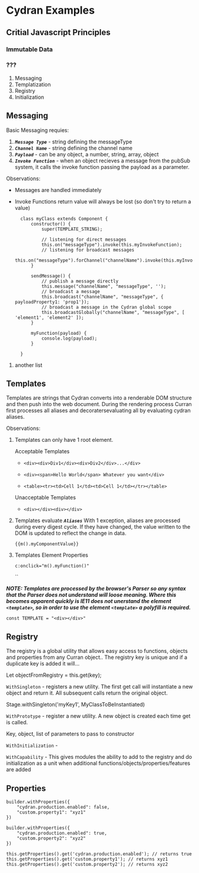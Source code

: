 # Cydran Examples

## Critial Javascript Principles

### Immutable Data
### ???

1. Messaging
2. Templatization
3. Registry
4. Initialization

## Messaging

  Basic Messaging requies:
1. ***``Message Type``*** - string defining the messageType
1. ***``Channel Name``*** - string defining the channel name
1. ***``Payload``*** - can be any object, a number, string, array, object
1. ***``Invoke Function``*** - when an object recieves a message from the pubSub system, it calls the invoke function passing the payload as a parameter.

Observations:

* Messages are handled immediately
* Invoke Functions return value will always be lost (so don't try to return a value)

		class myClass extends Component {
			constructor() {
				super(TEMPLATE_STRING);
				
				// listening for direct messages
				this.on("messageType").invoke(this.myInvokeFunction);
				// listening for broadcast messages
				this.on("messageType").forChannel("channelName").invoke(this.myInvokeFunction);
			}
			
			sendMessage() {
				// publish a message directly
				this.message("channelName", "messageType", '');
				// broadcast a message
				this.broadcast("channelName", "messageType", { payloadProperty1: 'prop1'});
				// broadcast a message in the Cydran global scope
				this.broadcastGlobally("channelName", "messageType", [ 'element1', 'element2' ]);
			}
			
			myFunction(payload) {
				console.log(payload);
			}
    
    	}
		
[//]: # (New List)
1. another list
## Templates
Templates are strings that Cydran converts into a renderable DOM structure and then push into the web document.  During the rendering process Curran first processes all aliases and decoratersevaluating all  by evaluating cydran aliases. 

Observations:

1. Templates can only have 1 root element.

	Acceptable Templates
	
	* ``<div><div>Div1</div><div>Div2</div>...</div>``
	
	* ``<div><span>Hello World</span> Whatever you want</div>``
	
	* ``<table><tr><td>Cell 1</td><td>Cell 1</td></tr></table>``
	
	Unacceptable Templates
	
	* ``<div></div><div></div>``
	

1. Templates evaluate ***``Aliases``*** 
	With 1 exception, aliases are processed during every digest cycle.  If they have changed, the value written to the DOM is updated to reflect the change in data.

	``{{m().myComponentValue}}``
	
1. Templates Element Properties
	
	``c:onclick="m().myFunction()"``

	``

***NOTE: Templates are processed by the browser's Parser so any syntax that the Parser does not understand will loose meaning.  Where this becomes apparent quickly is IE11 does not unerstand the element `<template>`, so in order to use the element `<template>` a polyfill is required.***

	const TEMPLATE = "<div></div>"
	
###

## Registry
The registry is a global utility that allows easy access to functions, objects and properties from any Curran object..
The registry key is unique and if a duplicate key is added it will... 

 Let objectFromRegistry = this.get(key);

``WithSingleton`` - registers a new utility.  The first get call will instantiate a new object and return it.  All subsequent calls return the original object.

 Stage.withSingleton('myKey1', MyClassToBeInstantiated)

``WithPrototype`` - register a new utility.  A new object is created each time get is called.


Key, object, list of parameters to pass to constructor

``WithInitialization`` - 

``WithCapability`` - This gives modules the ability to add to the registry and do initialization as a unit when additional functions/objects/properties/features are added


## Properties
  	builder.withProperties({
  		"cydran.production.enabled": false,
  		"custom.property1": "xyz1"
  	})

  	builder.withProperties({
  		"cydran.production.enabled": true,
  		"custom.property2": "xyz2"
  	})
	
	this.getProperties().get('cydran.production.enabled'); // returns true
	this.getProperties().get('custom.property1'); // returns xyz1
	this.getProperties().get('custom.property2'); // returns xyz2


